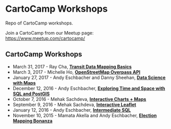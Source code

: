 # CartoCamp Workshops

Repo of CartoCamp workshops.

Join a CartoCamp from our Meetup page: https://www.meetup.com/cartocamp/

## CartoCamp Workshops

* March 31, 2017 - Ray Cha, [**Transit Data Mapping Basics**](https://weatherpattern.github.io/transit-data-basics/#/)
* March 3, 2017 - Michelle Ho, [**OpenStreetMap Overpass API**](https://github.com/CartoCamp/workshops/tree/master/2017-03-03-overpass-api) 
* January 27, 2017 - Andy Eschbacher and Danny Sheehan, [**Data Science with Maps**](https://github.com/CartoCamp/workshops/tree/master/2017-01-27-data-sci-maps)
* December 12, 2016 - Andy Eschbacher, [**Exploring Time and Space with SQL and PostGIS**](https://github.com/CartoCamp/workshops/tree/master/2016-12-02-explore-time-space-sql-postgis)
* October 7, 2016 - Mehak Sachdeva, [**Interactive Charts + Maps**](https://github.com/CartoCamp/workshops/tree/master/2016-10-07-Charts-and-interactive-maps)
* September 9, 2016 - Mehak Sachdeva, [**Interactive Leaflet**](https://github.com/CartoCamp/workshops/tree/master/2016-09-09-interactive-leaftlet)
* January 12, 2016 - Andy Eschbacher, [**Intermediate SQL**](https://gist.github.com/andy-esch/29140fa65e3e7c3f4559)
* November 10, 2015 - Mamata Akella and Andy Eschbacher, [**Election Mapping Bonanza**](https://gist.github.com/andy-esch/03a1c707ffafffbbd277)
